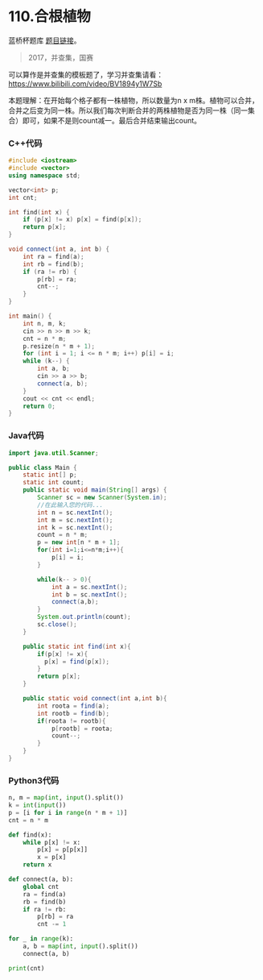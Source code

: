# 110.合根植物

蓝桥杯题库 [题目链接](https://www.lanqiao.cn/problems/110/learning/)。

> 2017，并查集，国赛

可以算作是并查集的模板题了，学习并查集请看：https://www.bilibili.com/video/BV1894y1W7Sb

本题理解：在开始每个格子都有一株植物，所以数量为n x m株。植物可以合并，合并之后变为同一株。所以我们每次判断合并的两株植物是否为同一株（同一集合）即可，如果不是则count减一。最后合并结束输出count。


### C++代码
```cpp
#include <iostream>
#include <vector>
using namespace std;

vector<int> p;
int cnt;

int find(int x) {
    if (p[x] != x) p[x] = find(p[x]);
    return p[x];
}

void connect(int a, int b) {
    int ra = find(a);
    int rb = find(b);
    if (ra != rb) {
        p[rb] = ra;
        cnt--;
    }
}

int main() {
    int n, m, k;
    cin >> n >> m >> k;
    cnt = n * m;
    p.resize(n * m + 1);
    for (int i = 1; i <= n * m; i++) p[i] = i;
    while (k--) {
        int a, b;
        cin >> a >> b;
        connect(a, b);
    }
    cout << cnt << endl;
    return 0;
}
```

### Java代码
```Java
import java.util.Scanner;

public class Main {
    static int[] p;
    static int count;
    public static void main(String[] args) {
        Scanner sc = new Scanner(System.in);
        //在此输入您的代码...
        int n = sc.nextInt();
        int m = sc.nextInt();
        int k = sc.nextInt();
        count = n * m;
        p = new int[n * m + 1];
        for(int i=1;i<=n*m;i++){
            p[i] = i;
        }

        while(k-- > 0){
            int a = sc.nextInt();
            int b = sc.nextInt();
            connect(a,b);
        }
        System.out.println(count);
        sc.close();
    }

    public static int find(int x){
        if(p[x] != x){
          p[x] = find(p[x]);
        }
        return p[x];
    }

    public static void connect(int a,int b){
        int roota = find(a);
        int rootb = find(b);
        if(roota != rootb){
            p[rootb] = roota;
            count--;
        }
    }
}
```

### Python3代码
```python
n, m = map(int, input().split())
k = int(input())
p = [i for i in range(n * m + 1)]
cnt = n * m

def find(x):
    while p[x] != x:
        p[x] = p[p[x]]
        x = p[x]
    return x

def connect(a, b):
    global cnt
    ra = find(a)
    rb = find(b)
    if ra != rb:
        p[rb] = ra
        cnt -= 1

for _ in range(k):
    a, b = map(int, input().split())
    connect(a, b)

print(cnt)
```

